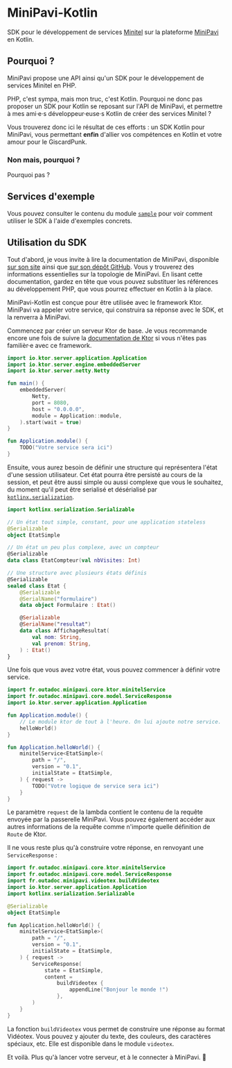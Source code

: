 # MiniPavi-Kotlin

SDK pour le développement de services [Minitel][1] sur la plateforme [MiniPavi][2] en
Kotlin.

## Pourquoi ?

MiniPavi propose une API ainsi qu'un SDK pour le développement de services Minitel en PHP.

PHP, c'est sympa, mais mon truc, c'est Kotlin. Pourquoi ne donc pas proposer un SDK pour Kotlin se reposant sur l'API de
MiniPavi, et permettre à mes ami·e·s développeur·euse·s Kotlin de créer des services Minitel ?

Vous trouverez donc ici le résultat de ces efforts : un SDK Kotlin pour MiniPavi, vous permettant **enfin** d'allier vos
compétences en Kotlin et votre amour pour le GiscardPunk.

### Non mais, pourquoi ?

Pourquoi pas ?

## Services d'exemple

Vous pouvez consulter le contenu du module [`sample`](sample) pour voir comment utiliser le SDK à l'aide d'exemples
concrets.

## Utilisation du SDK

Tout d'abord, je vous invite à lire la documentation de MiniPavi, disponible [sur son site][2] ainsi que [sur son dépôt
GitHub][3]. Vous y trouverez des informations essentielles sur la topologie de MiniPavi. En lisant cette documentation,
gardez en tête que vous pouvez substituer les références au développement PHP, que vous pourrez effectuer en Kotlin à la
place.

MiniPavi-Kotlin est conçue pour être utilisée avec le framework Ktor. MiniPavi va appeler votre service, qui construira
sa réponse avec le SDK, et la renverra à MiniPavi.

Commencez par créer un serveur Ktor de base. Je vous recommande encore une fois de suivre la [documentation de Ktor][4]
si vous n'êtes pas familièr·e avec ce framework.

```kotlin
import io.ktor.server.application.Application
import io.ktor.server.engine.embeddedServer
import io.ktor.server.netty.Netty

fun main() {
    embeddedServer(
        Netty,
        port = 8080,
        host = "0.0.0.0",
        module = Application::module,
    ).start(wait = true)
}

fun Application.module() {
    TODO("Votre service sera ici")
}
```

Ensuite, vous aurez besoin de définir une structure qui représentera l'état d'une session utilisateur.
Cet état pourra être persisté au cours de la session, et peut être aussi simple ou aussi complexe que vous le souhaitez,
du moment qu'il peut être serialisé et désérialisé par [`kotlinx.serialization`][5].

```kotlin
import kotlinx.serialization.Serializable

// Un état tout simple, constant, pour une application stateless
@Serializable
object EtatSimple

// Un état un peu plus complexe, avec un compteur
@Serializable
data class EtatCompteur(val nbVisites: Int)

// Une structure avec plusieurs états définis
@Serializable
sealed class Etat {
    @Serializable
    @SerialName("formulaire")
    data object Formulaire : Etat()

    @Serializable
    @SerialName("resultat")
    data class AffichageResultat(
        val nom: String,
        val prenom: String,
    ) : Etat()
}
```

Une fois que vous avez votre état, vous pouvez commencer à définir votre service.

```kotlin
import fr.outadoc.minipavi.core.ktor.minitelService
import fr.outadoc.minipavi.core.model.ServiceResponse
import io.ktor.server.application.Application

fun Application.module() {
    // Le module ktor de tout à l'heure. On lui ajoute notre service.
    helloWorld()
}

fun Application.helloWorld() {
    minitelService<EtatSimple>(
        path = "/",
        version = "0.1",
        initialState = EtatSimple,
    ) { request ->
        TODO("Votre logique de service sera ici")
    }
}
```

Le paramètre `request` de la lambda contient le contenu de la requête envoyée par la passerelle MiniPavi.
Vous pouvez également accéder aux autres informations de la requête comme n'importe quelle définition de `Route` de
Ktor.

Il ne vous reste plus qu'à construire votre réponse, en renvoyant une `ServiceResponse` :

```kotlin
import fr.outadoc.minipavi.core.ktor.minitelService
import fr.outadoc.minipavi.core.model.ServiceResponse
import fr.outadoc.minipavi.videotex.buildVideotex
import io.ktor.server.application.Application
import kotlinx.serialization.Serializable

@Serializable
object EtatSimple

fun Application.helloWorld() {
    minitelService<EtatSimple>(
        path = "/",
        version = "0.1",
        initialState = EtatSimple,
    ) { request ->
        ServiceResponse(
            state = EtatSimple,
            content =
                buildVideotex {
                    appendLine("Bonjour le monde !")
                },
        )
    }
}
```

La fonction `buildVideotex` vous permet de construire une réponse au format Vidéotex.
Vous pouvez y ajouter du texte, des couleurs, des caractères spéciaux, etc. 
Elle est disponible dans le module `videotex`.

Et voilà. Plus qu'à lancer votre serveur, et à le connecter à MiniPavi. 🎉

[1]: https://fr.wikipedia.org/wiki/Minitel

[2]: https://www.minipavi.fr/

[3]: https://github.com/ludosevilla/minipavi

[4]: https://ktor.io/docs/server-create-a-new-project.html

[5]: https://github.com/Kotlin/kotlinx.serialization
